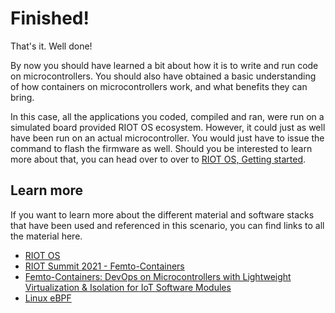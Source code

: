 # Finished!
That's it. Well done!

By now you should have learned a bit about how it is to write and run code on microcontrollers. You should also have obtained a basic understanding of how containers on microcontrollers work, and what benefits they can bring.

In this case, all the applications you coded, compiled and ran, were run on a simulated board provided RIOT OS ecosystem. However, it could just as well have been run on an actual microcontroller. You would just have to issue the command to flash the firmware as well. Should you be interested to learn more about that, you can head over to over to [RIOT OS, Getting started](https://doc.riot-os.org/getting-started.html#building-and-executing-an-example).

## Learn more
If you want to learn more about the different material and software stacks that have been used and referenced in this scenario, 
you can find links to all the material here. 

- [RIOT OS](https://doc.riot-os.org/index.html)
- [RIOT Summit 2021 - Femto-Containers](https://youtu.be/N6yVnuJlwIY?t=38)
- [Femto-Containers: DevOps on Microcontrollers with Lightweight Virtualization & Isolation for IoT Software Modules](https://arxiv.org/pdf/2106.12553.pdf)
- [Linux eBPF](https://ebpf.io/what-is-ebpf)


 
